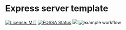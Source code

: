 # Express server template

[![License: MIT](https://img.shields.io/badge/License-MIT-yellow.svg)](https://opensource.org/licenses/MIT)
[![FOSSA Status](https://app.fossa.com/api/projects/git%2Bgithub.com%2FTale152%2Fexpress-server-template.svg?type=shield)](https://app.fossa.com/projects/git%2Bgithub.com%2FTale152%2Fexpress-server-template?ref=badge_shield)
![](https://img.shields.io/badge/Coverage-97%25-83A603.svg?prefix=$coverage$)
![example workflow](https://github.com/Tale152/express-server-template/actions/workflows/on-push.yml/badge.svg)
